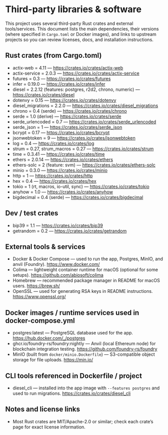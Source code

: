 # Third-party libraries & software

This project uses several third-party Rust crates and external tools/services. This document lists the main dependencies, their versions (where specified in `Cargo.toml` or Docker images), and links to upstream projects so you can review licenses, docs, and installation instructions.

## Rust crates (from Cargo.toml)
- actix-web = 4.11 — https://crates.io/crates/actix-web
- actix-service = 2.0.3 — https://crates.io/crates/actix-service
- futures = 0.3 — https://crates.io/crates/futures
- infer = 0.19.0 — https://crates.io/crates/infer
- diesel = 2.2.12 (features: postgres, r2d2, chrono, numeric) — https://crates.io/crates/diesel
- dotenvy = 0.15 — https://crates.io/crates/dotenvy
- diesel_migrations = 2.2.0 — https://crates.io/crates/diesel_migrations
- chrono = 0.4 (serde) — https://crates.io/crates/chrono
- serde = 1.0 (derive) — https://crates.io/crates/serde
- serde_urlencoded = 0.7 — https://crates.io/crates/serde_urlencoded
- serde_json = 1 — https://crates.io/crates/serde_json
- bcrypt = 0.17 — https://crates.io/crates/bcrypt
- jsonwebtoken = 9 — https://crates.io/crates/jsonwebtoken
- log = 0.4 — https://crates.io/crates/log
- strum = 0.27, strum_macros = 0.27 — https://crates.io/crates/strum
- time = 0.3.41 — https://crates.io/crates/time
- ethers = 2.0.14 — https://crates.io/crates/ethers
- ethers-solc = 2 (feature: svm) — https://crates.io/crates/ethers-solc
- minio = 0.3.0 — https://crates.io/crates/minio
- http = 1 — https://crates.io/crates/http
- hex = 0.4 — https://crates.io/crates/hex
- tokio = 1 (rt, macros, io-util, sync) — https://crates.io/crates/tokio
- anyhow = 1.0 — https://crates.io/crates/anyhow
- bigdecimal = 0.4 (serde) — https://crates.io/crates/bigdecimal

## Dev / test crates
- bip39 = 1.1 — https://crates.io/crates/bip39
- getrandom = 0.2 — https://crates.io/crates/getrandom

## External tools & services

- Docker & Docker Compose — used to run the app, Postgres, MinIO, and anvil (Foundry). https://www.docker.com/
- Colima — lightweight container runtime for macOS (optional for some setups). https://github.com/abiosoft/colima
- Homebrew — recommended package manager in README for macOS users. https://brew.sh/
- OpenSSL — used for generating RSA keys in README instructions. https://www.openssl.org/

## Docker images / runtime services used in docker-compose.yml
- postgres:latest — PostgreSQL database used for the app. https://hub.docker.com/_/postgres
- ghcr.io/foundry-rs/foundry:nightly — Anvil (local Ethereum node) for blockchain integration testing. https://github.com/foundry-rs/foundry
- MinIO (built from `docker/minio.Dockerfile`) — S3-compatible object storage for file uploads. https://min.io/

## CLI tools referenced in Dockerfile / project
- diesel_cli — installed into the app image with `--features postgres` and used to run migrations. https://crates.io/crates/diesel_cli

## Notes and license links
- Most Rust crates are MIT/Apache-2.0 or similar; check each crate’s page for exact license information.